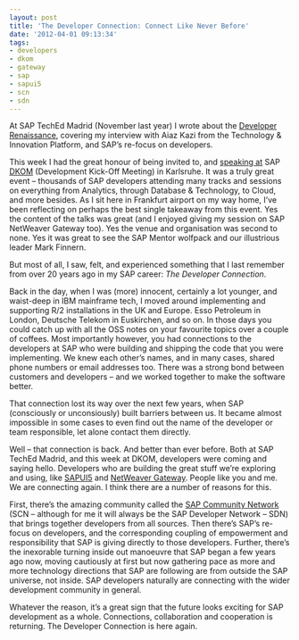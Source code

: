 ```yaml
---
layout: post
title: 'The Developer Connection: Connect Like Never Before'
date: '2012-04-01 09:13:34'
tags:
- developers
- dkom
- gateway
- sap
- sapui5
- scn
- sdn
---
```



At SAP TechEd Madrid (November last year) I wrote about the [Developer Renaissance](/2011/11/the-developer-renaissance/), covering my interview with Aiaz Kazi from the Technology & Innovation Platform, and SAP’s re-focus on developers.

This week I had the great honour of being invited to, and [speaking at](http://www.flickr.com/photos/finnern/6880455744/) SAP [DKOM](http://www.youtube.com/watch?v=6Opmj8M_tBw) (Development Kick-Off Meeting) in Karlsruhe. It was a truly great event – thousands of SAP developers attending many tracks and sessions on everything from Analytics, through Database & Technology, to Cloud, and more besides. As I sit here in Frankfurt airport on my way home, I’ve been reflecting on perhaps the best single takeaway from this event. Yes the content of the talks was great (and I enjoyed giving my session on SAP NetWeaver Gateway too). Yes the venue and organisation was second to none. Yes it was great to see the SAP Mentor wolfpack and our illustrious leader Mark Finnern.

But most of all, I saw, felt, and experienced something that I last remember from over 20 years ago in my SAP career: *The Developer Connection*.

Back in the day, when I was (more) innocent, certainly a lot younger, and waist-deep in IBM mainframe tech, I moved around implementing and supporting R/2 installations in the UK and Europe. Esso Petroleum in London, Deutsche Telekom in Euskirchen, and so on. In those days you could catch up with all the OSS notes on your favourite topics over a couple of coffees. Most importantly however, you had connections to the developers at SAP who were building and shipping the code that you were implementing. We knew each other’s names, and in many cases, shared phone numbers or email addresses too. There was a strong bond between customers and developers – and we worked together to make the software better.

That connection lost its way over the next few years, when SAP (consciously or unconsiously) built barriers between us. It became almost impossible in some cases to even find out the name of the developer or team responsible, let alone contact them directly.

Well – that connection is back. And better than ever before. Both at SAP TechEd Madrid, and this week at DKOM, developers were coming and saying hello. Developers who are building the great stuff we’re exploring and using, like [SAPUI5](http://www.sdn.sap.com/irj/sdn/index?rid=/webcontent/uuid/20a34ae7-762d-2f10-c994-db2e898d5f70) and [NetWeaver Gateway](http://scn.sap.com/community/netweaver-gateway). People like you and me. We are connecting again. I think there are a number of reasons for this.

First, there’s the amazing community called the [SAP Community Network](http://scn.sap.com/welcome) (SCN – although for me it will always be the SAP Developer Network – SDN) that brings together developers from all sources. Then there’s SAP’s re-focus on developers, and the corresponding coupling of empowerment and responsibility that SAP is giving directly to those developers. Further, there’s the inexorable turning inside out manoeuvre that SAP began a few years ago now, moving cautiously at first but now gathering pace as more and more technology directions that SAP are following are from outside the SAP universe, not inside. SAP developers naturally are connecting with the wider development community in general.

Whatever the reason, it’s a great sign that the future looks exciting for SAP development as a whole. Connections, collaboration and cooperation is returning. The Developer Connection is here again.


